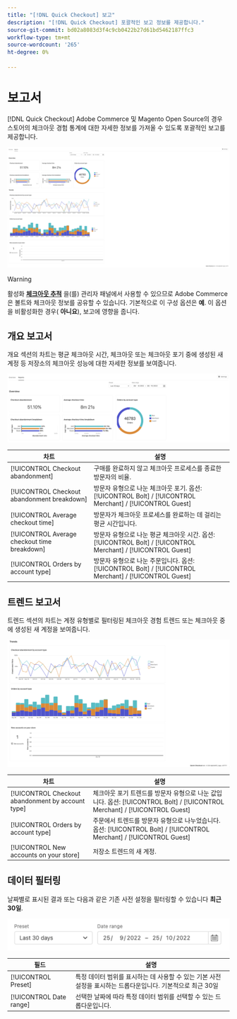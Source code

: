 ```yaml
---
title: "[!DNL Quick Checkout] 보고"
description: "[!DNL Quick Checkout] 포괄적인 보고 정보를 제공합니다."
source-git-commit: bd02a8083d3f4c9cb0422b27d61bd5462187ffc3
workflow-type: tm+mt
source-wordcount: '265'
ht-degree: 0%

---
```



# 보고서

[!DNL Quick Checkout] Adobe Commerce 및 Magento Open Source의 경우 스토어의 체크아웃 경험 통계에 대한 자세한 정보를 가져올 수 있도록 포괄적인 보고를 제공합니다.

![보고서 보기](assets/reports-view-big-checkout.png)

>[!WARNING]
>
> 활성화 [**체크아웃 추적**](../quick-checkout/settings-quick-checkout.md) 을(를) 관리자 패널에서 사용할 수 있으므로 Adobe Commerce은 볼트와 체크아웃 정보를 공유할 수 있습니다. 기본적으로 이 구성 옵션은 **예**. 이 옵션을 비활성화한 경우( **아니요**), 보고에 영향을 줍니다.

## 개요 보고서

개요 섹션의 차트는 평균 체크아웃 시간, 체크아웃 또는 체크아웃 포기 중에 생성된 새 계정 등 저장소의 체크아웃 성능에 대한 자세한 정보를 보여줍니다.

![보고서 개요](assets/overview-report-checkout.png)

| 차트 | 설명 |
|---|---|
| [!UICONTROL Checkout abandonment] | 구매를 완료하지 않고 체크아웃 프로세스를 종료한 방문자의 비율. |
| [!UICONTROL Checkout abandonment breakdown] | 방문자 유형으로 나눈 체크아웃 포기. 옵션: [!UICONTROL Bolt] / [!UICONTROL Merchant] / [!UICONTROL Guest] |
| [!UICONTROL Average checkout time] | 방문자가 체크아웃 프로세스를 완료하는 데 걸리는 평균 시간입니다. |
| [!UICONTROL Average checkout time breakdown] | 방문자 유형으로 나눈 평균 체크아웃 시간. 옵션: [!UICONTROL Bolt] / [!UICONTROL Merchant] / [!UICONTROL Guest] |
| [!UICONTROL Orders by account type] | 방문자 유형으로 나눈 주문입니다. 옵션: [!UICONTROL Bolt] / [!UICONTROL Merchant] / [!UICONTROL Guest] |

## 트렌드 보고서

트렌드 섹션의 차트는 계정 유형별로 필터링된 체크아웃 경험 트렌드 또는 체크아웃 중에 생성된 새 계정을 보여줍니다.

![보고서 트렌드](assets/trends-report-checkout.png)

| 차트 | 설명 |
|---|---|
| [!UICONTROL Checkout abandonment by account type] | 체크아웃 포기 트렌드를 방문자 유형으로 나눈 값입니다. 옵션: [!UICONTROL Bolt] / [!UICONTROL Merchant] / [!UICONTROL Guest] |
| [!UICONTROL Orders by account type] | 주문에서 트렌드를 방문자 유형으로 나누었습니다. 옵션: [!UICONTROL Bolt] / [!UICONTROL Merchant] / [!UICONTROL Guest] |
| [!UICONTROL New accounts on your store] | 저장소 트렌드의 새 계정. |

## 데이터 필터링

날짜별로 표시된 결과 또는 다음과 같은 기존 사전 설정을 필터링할 수 있습니다 **최근 30일**.

![필터 보기](assets/filter-view.png)

| 필드 | 설명 |
|---|---|
| [!UICONTROL Preset] | 특정 데이터 범위를 표시하는 데 사용할 수 있는 기본 사전 설정을 표시하는 드롭다운입니다. 기본적으로 최근 30일 |
| [!UICONTROL Date range] | 선택한 날짜에 따라 특정 데이터 범위를 선택할 수 있는 드롭다운입니다. |

